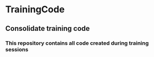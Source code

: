 # TrainingCode
## Consolidate training code
### This repository contains all code created during training sessions

